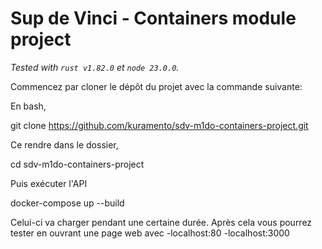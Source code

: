 # Sup de Vinci - Containers module project

*Tested with `rust v1.82.0` et `node 23.0.0`.*

Commencez par cloner le dépôt du projet avec la commande suivante:

En bash,

git clone https://github.com/kuramento/sdv-m1do-containers-project.git

Ce rendre dans le dossier,

cd sdv-m1do-containers-project

Puis exécuter l'API

docker-compose up --build

Celui-ci va charger pendant une certaine durée. Après cela vous pourrez tester en ouvrant une page web avec
-localhost:80
-localhost:3000 






